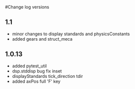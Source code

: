 #Change log versions
<!-- ## 1.2dev -->
## 1.1
- minor changes to display standards and physicsConstants
- added gears and struct_meca
## 1.0.13
- added pytest_util
- dsp.stddisp bug fix inset
- displayStandards tick_direction tdir
- added axPos full 'F' key
